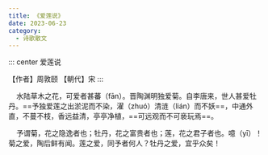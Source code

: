 ```yaml
---
title: 《爱莲说》
date: 2023-06-23
category:
  - 诗歌散文
---
```


<!-- more -->


::: center
爱莲说

【作者】周敦颐   【朝代】宋
:::


&nbsp;&nbsp;&nbsp;&nbsp;水陆草木之花，可爱者甚蕃（fān）。晋陶渊明独爱菊。自李唐来，世人甚爱牡丹。==予独爱莲之出淤泥而不染，濯（zhuó）清涟（lián）而不妖==，中通外直，不蔓不枝，香远益清，亭亭净植，==可远观而不可亵玩焉==。

&nbsp;&nbsp;&nbsp;&nbsp;予谓菊，花之隐逸者也；牡丹，花之富贵者也；莲，花之君子者也。噫（yī）！菊之爱，陶后鲜有闻。莲之爱，同予者何人？牡丹之爱，宜乎众矣！
